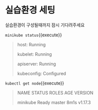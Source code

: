 # 실습환경 세팅

실습환경이 구성될때까지 잠시 기다려주세요

`minikube status`{{execute}}

> host: Running
>
> kubelet: Running
>
> apiserver: Running
>
> kubeconfig: Configured

`kubectl get node`{{execute}}

> NAME       STATUS   ROLES    AGE    VERSION
>
> minikube   Ready    master   8m1s   v1.17.3


